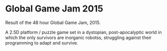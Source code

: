 # Global Game Jam 2015

Result of the 48 hour Global Game Jam, 2015.

A 2.5D platform / puzzle game set in a dystopian, post-apocalyptic world in which the only survivors are inorganic robotss, struggling against their programming to adapt and survive.
